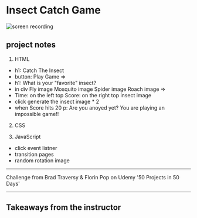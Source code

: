 # Insect Catch Game

![screen recording](https://media.giphy.com/media/w7yZiaIn95JhbL7rsI/giphy.gif?cid=790b76115e07ff20e0337a3df44f4bbeac48668b890b7a7a&rid=giphy.gif&ct=g)

## project notes

1. HTML

- h1: Catch The Insect
- button: Play Game
  =>
- h1: What is your "favorite" insect?
- in div
  Fly image
  Mosquito image
  Spider image
  Roach image
  =>
- Time: on the left top
  Score: on the right top
  insect image
- click
  generate the insect image \* 2
- when Score hits 20
  p: Are you anoyed yet?
  You are playing an impossible game!!

2. CSS

3. JavaScript

- click event listner
- transition pages
- random rotation image

---

Challenge from Brad Traversy & Florin Pop on Udemy '50 Projects in 50 Days'

---

## Takeaways from the instructor
